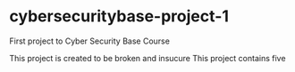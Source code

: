 # cybersecuritybase-project-1
First project to Cyber Security Base Course


This project is created to be broken and insucure
This project contains five 
